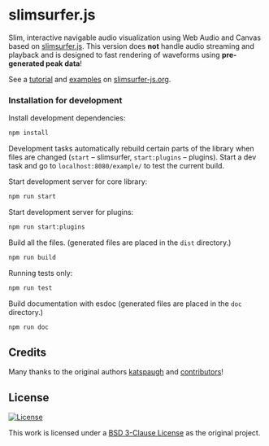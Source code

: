 # slimsurfer.js

Slim, interactive navigable audio visualization using Web Audio and Canvas based on
[slimsurfer.js](https://slimsurfer-js.org). This version does **not** handle audio streaming and playback and is designed to fast rendering of waveforms using **pre-generated peak data**!

See a [tutorial](https://slimsurfer-js.org/docs) and [examples](https://slimsurfer-js.org/examples) on [slimsurfer-js.org](https://slimsurfer-js.org).

### Installation for development
Install development dependencies:

```bash
npm install
```
Development tasks automatically rebuild certain parts of the library when files are changed (`start` – slimsurfer, `start:plugins` – plugins). Start a dev task and go to `localhost:8080/example/` to test the current build.

Start development server for core library:

```bash
npm run start
```

Start development server for plugins:

```bash
npm run start:plugins
```

Build all the files. (generated files are placed in the `dist` directory.)

```bash
npm run build
```

Running tests only:

```bash
npm run test
```

Build documentation with esdoc (generated files are placed in the `doc` directory.)
```bash
npm run doc
```

## Credits

Many thanks to the original authors
[katspaugh](https://github.com/katspaugh) and 
[contributors](https://github.com/katspaugh/slimsurfer.js/contributors)!

## License

[![License](https://img.shields.io/badge/License-BSD%203--Clause-blue.svg)](https://opensource.org/licenses/BSD-3-Clause)

This work is licensed under a
[BSD 3-Clause License](https://opensource.org/licenses/BSD-3-Clause) as the original project.

